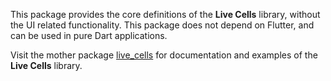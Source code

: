 This package provides the core definitions of the **Live Cells** library, without the UI 
related functionality. This package does not depend on Flutter, and can be used in pure Dart
applications.

Visit the mother package
[live_cells](https://pub.dev/packages/live_cells) for documentation and examples
of the **Live Cells** library.